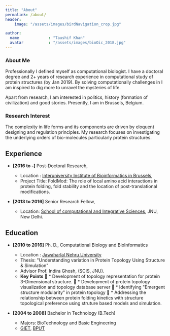 ```yaml
---
title: "About"
permalink: /about/
header:
    image: "/assets/images/birdNavigation_crop.jpg"

author:
  name             : "Taushif Khan"
  avatar           : "/assets/images/bioOic_2018.jpg"
---
```


### About Me
Professionally I defined myself as computational biologist. I have a doctoral degree and 2+ 
years of research experience in computational study of protein structures (by Jan 2019). 
By solving computationally challenges in I am inspired to dig more to unravel the mysteries
of life.

Apart from research, I am interested in politics, history (formation of civilization) and good stories.
Presently, I am in Brussels, Belgium. 
 

###  Research Interest

The complexity in life forms and its components are driven by eloquent designing and
regulation principles. My research focuses on investigating the underlying orders of
bio-molecules particularly protein structures. 

## Experience

*   **[2016 to -]** Post-Doctoral Research,
    *  Location : [Interuniversity Institute of Bioinformatics in Brussels](https://ibsquare.be/),
    *  Project Title: FoldMod: The role of local amino acid interactions in protein folding, 
    fold stability and the location of post-translational modifications.

* **[2013 to 2016]** Senior Research Fellow,
   * Location: [School of computational and Integrative Sciences](https://jnu.ac.in/scis), JNU, New Delhi.
    
## Education

* **[2010 to 2016]** Ph. D., Computational Biology and BioInformatics
    * Location : [Jawaharlal Nehru University](https://jnu.ac.in/scis)
    * Thesis: "Understanding variation in Protein Topology Using Structure & Simulation"
    * Advisor Prof. Indira Ghosh, (SCIS, JNU).
    * **Key Points**
    􏰂   * Development of topology representation for protein 3-Dimensional structure.
    􏰂   * Development of protein topology visualization and topology database server
    􏰂   * Identifying "Emergent structure modularity" in protein topology
    􏰂   * Addressing the relationship between protein folding kinetics with 
        structure topological preference using struture based models and simulation.

* **[2004 to 2008]** Bachelor in Technology (B.Tech) 
    * Majors: BioTechnology and Basic Engineering
    * [GIET](https://giet.edu/), [BPUT](http://www.bput.ac.in/)
    